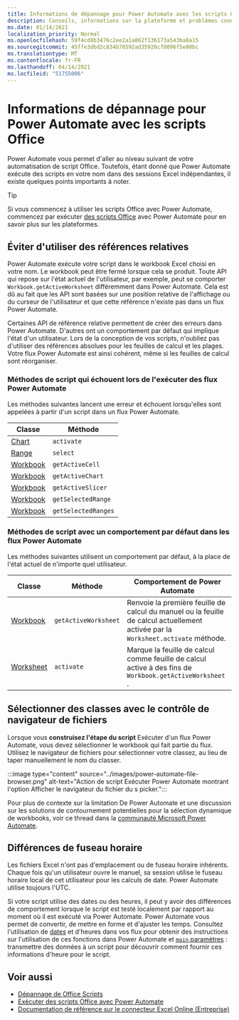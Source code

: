 ```yaml
---
title: Informations de dépannage pour Power Automate avec les scripts Office
description: Conseils, informations sur la plateforme et problèmes connus avec l'intégration entre Office Scripts et Power Automate.
ms.date: 01/14/2021
localization_priority: Normal
ms.openlocfilehash: 59f4cd8b3476c2ee2a1a862f136173a543ba8a15
ms.sourcegitcommit: 45ffe3dbd2c834b78592ad35928cf8096f5e80bc
ms.translationtype: MT
ms.contentlocale: fr-FR
ms.lasthandoff: 04/14/2021
ms.locfileid: "51755006"
---
```

# <a name="troubleshooting-information-for-power-automate-with-office-scripts"></a>Informations de dépannage pour Power Automate avec les scripts Office

Power Automate vous permet d'aller au niveau suivant de votre automatisation de script Office. Toutefois, étant donné que Power Automate exécute des scripts en votre nom dans des sessions Excel indépendantes, il existe quelques points importants à noter.

> [!TIP]
> Si vous commencez à utiliser les scripts Office avec Power Automate, commencez par exécuter [des scripts Office](../develop/power-automate-integration.md) avec Power Automate pour en savoir plus sur les plateformes.

## <a name="avoid-using-relative-references"></a>Éviter d'utiliser des références relatives

Power Automate exécute votre script dans le workbook Excel choisi en votre nom. Le workbook peut être fermé lorsque cela se produit. Toute API qui repose sur l'état actuel de l'utilisateur, par exemple, peut se comporter `Workbook.getActiveWorksheet` différemment dans Power Automate. Cela est dû au fait que les API sont basées sur une position relative de l'affichage ou du curseur de l'utilisateur et que cette référence n'existe pas dans un flux Power Automate.

Certaines API de référence relative permettent de créer des erreurs dans Power Automate. D'autres ont un comportement par défaut qui implique l'état d'un utilisateur. Lors de la conception de vos scripts, n'oubliez pas d'utiliser des références absolues pour les feuilles de calcul et les plages. Votre flux Power Automate est ainsi cohérent, même si les feuilles de calcul sont réorganiser.

### <a name="script-methods-that-fail-when-run-power-automate-flows"></a>Méthodes de script qui échouent lors de l'exécuter des flux Power Automate

Les méthodes suivantes lancent une erreur et échouent lorsqu'elles sont appelées à partir d'un script dans un flux Power Automate.

| Classe | Méthode |
|--|--|
| [Chart](/javascript/api/office-scripts/excelscript/excelscript.chart) | `activate` |
| [Range](/javascript/api/office-scripts/excelscript/excelscript.range) | `select` |
| [Workbook](/javascript/api/office-scripts/excelscript/excelscript.workbook) | `getActiveCell` |
| [Workbook](/javascript/api/office-scripts/excelscript/excelscript.workbook) | `getActiveChart` |
| [Workbook](/javascript/api/office-scripts/excelscript/excelscript.workbook) | `getActiveSlicer` |
| [Workbook](/javascript/api/office-scripts/excelscript/excelscript.workbook) | `getSelectedRange` |
| [Workbook](/javascript/api/office-scripts/excelscript/excelscript.workbook) | `getSelectedRanges` |

### <a name="script-methods-with-a-default-behavior-in-power-automate-flows"></a>Méthodes de script avec un comportement par défaut dans les flux Power Automate

Les méthodes suivantes utilisent un comportement par défaut, à la place de l'état actuel de n'importe quel utilisateur.

| Classe | Méthode | Comportement de Power Automate |
|--|--|--|
| [Workbook](/javascript/api/office-scripts/excelscript/excelscript.workbook) | `getActiveWorksheet` | Renvoie la première feuille de calcul du manuel ou la feuille de calcul actuellement activée par la `Worksheet.activate` méthode. |
| [Worksheet](/javascript/api/office-scripts/excelscript/excelscript.worksheet) | `activate` | Marque la feuille de calcul comme feuille de calcul active à des fins de `Workbook.getActiveWorksheet` . |

## <a name="select-workbooks-with-the-file-browser-control"></a>Sélectionner des classes avec le contrôle de navigateur de fichiers

Lorsque vous **construisez l'étape du script** Exécuter d'un flux Power Automate, vous devez sélectionner le workbook qui fait partie du flux. Utilisez le navigateur de fichiers pour sélectionner votre classez, au lieu de taper manuellement le nom du classer.

:::image type="content" source="../images/power-automate-file-browser.png" alt-text="Action de script Exécuter Power Automate montrant l'option Afficher le navigateur du fichier du s picker.":::

Pour plus de contexte sur la limitation De Power Automate et une discussion sur les solutions de contournement potentielles pour la sélection dynamique de workbooks, voir ce thread dans la [communauté Microsoft Power Automate](https://powerusers.microsoft.com/t5/Power-Automate-Ideas/Allow-for-dynamic-quot-file-quot-value-for-excel-quot-get-a-row/idi-p/103091#).

## <a name="time-zone-differences"></a>Différences de fuseau horaire

Les fichiers Excel n'ont pas d'emplacement ou de fuseau horaire inhérents. Chaque fois qu'un utilisateur ouvre le manuel, sa session utilise le fuseau horaire local de cet utilisateur pour les calculs de date. Power Automate utilise toujours l'UTC.

Si votre script utilise des dates ou des heures, il peut y avoir des différences de comportement lorsque le script est testé localement par rapport au moment où il est exécuté via Power Automate. Power Automate vous permet de convertir, de mettre en forme et d'ajuster les temps. Consultez l'utilisation de [dates](https://flow.microsoft.com/blog/working-with-dates-and-times/) et d'heures dans vos flux pour obtenir des instructions sur l'utilisation de ces fonctions dans Power Automate et [ `main` paramètres](../develop/power-automate-integration.md#main-parameters-passing-data-to-a-script) : transmettre des données à un script pour découvrir comment fournir ces informations d'heure pour le script.

## <a name="see-also"></a>Voir aussi

- [Dépannage de Office Scripts](troubleshooting.md)
- [Exécuter des scripts Office avec Power Automate](../develop/power-automate-integration.md)
- [Documentation de référence sur le connecteur Excel Online (Entreprise)](/connectors/excelonlinebusiness/)
